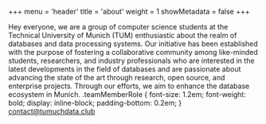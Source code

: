 +++
menu = 'header'
title = 'about'
weight = 1
showMetadata = false
+++

Hey everyone,
we are a group of computer science students at the Technical University of Munich (TUM) enthusiastic about the realm of databases and data processing systems. Our initiative has been established with the purpose of fostering a collaborative community among like-minded students, researchers, and industry professionals who are interested in the latest developments in the field of databases and are passionate about advancing the state of the art through research, open source, and enterprise projects. Through our efforts, we aim to enhance the database ecosystem in Munich.
.teamMemberRole {
    font-size: 1.2em;
    font-weight: bold;
    display: inline-block;
    padding-bottom: 0.2em;
}
contact@tumuchdata.club

